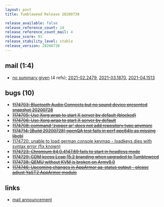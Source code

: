```yaml
---
layout: post
title: Tumbleweed Release 20200730

release_available: false
release_reference_count: 14
release_reference_count_mail: 4
release_score: 91
release_stability_level: stable
release_version: 20200730
---
```


## mail (1:4)

- [no summary given](https://github.com/boombatower/tumbleweed-review/issues/10) (4 refs); [2021-02.2479](https://github.com/boombatower/tumbleweed-review/issues/10), [2021-03.1870](https://github.com/boombatower/tumbleweed-review/issues/10), [2021-04.1513](https://github.com/boombatower/tumbleweed-review/issues/10)

## bugs (10)

<!--more-->

- ~~[1174703: Bluetooth Audio Connects but no sound device presented snapshot 20200728](https://bugzilla.opensuse.org/show_bug.cgi?id=1174703)~~
- ~~[1174705: Use Xorg.wrap to start X server by default (blocked)](https://bugzilla.opensuse.org/show_bug.cgi?id=1174705)~~
- ~~[1174706: Use Xorg.wrap to start X server by default](https://bugzilla.opensuse.org/show_bug.cgi?id=1174706)~~
- ~~[1174708: command 'zypper ar' does not add repository type anymore](https://bugzilla.opensuse.org/show_bug.cgi?id=1174708)~~
- ~~[1174714: \[Build 20200728\] openQA test fails in perf  ppc64le as missing libebl](https://bugzilla.opensuse.org/show_bug.cgi?id=1174714)~~
- [1174720: unable to load german console keymap - loadkeys dies with syntax error (fix known)](https://bugzilla.opensuse.org/show_bug.cgi?id=1174720)
- ~~[1174723: Chromium 84.0.4147.89 fails to start in headless mode](https://bugzilla.opensuse.org/show_bug.cgi?id=1174723)~~
- ~~[1174729: GDM keeps Leap 15.2 branding when upgraded to Tumbleweed](https://bugzilla.opensuse.org/show_bug.cgi?id=1174729)~~
- ~~[1174738: QEMU without KVM is broken on Armv8.0](https://bugzilla.opensuse.org/show_bug.cgi?id=1174738)~~
- ~~[1174746: Upcoming changes in AppArmor aa-status output - please adjust YaST2 AppArmor module](https://bugzilla.opensuse.org/show_bug.cgi?id=1174746)~~



## links

- [mail announcement](https://github.com/boombatower/tumbleweed-review/issues/10)
